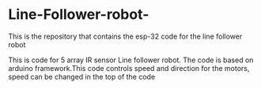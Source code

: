 # Line-Follower-robot-
This is the repository that contains the esp-32 code for the line follower robot 

This is code for 5 array IR sensor Line follower robot. The code is based on arduino framework.This code controls speed and direction for the motors, speed can be changed in the top of the code 
